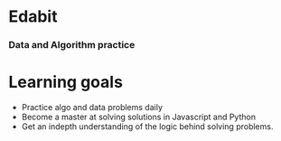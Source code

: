 # Edabit
### Data and Algorithm practice

# Learning goals
* Practice algo and data problems daily
* Become a master at solving solutions in Javascript and Python
* Get an indepth understanding of the logic behind solving problems. 